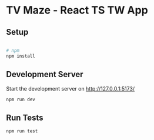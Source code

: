 # TV Maze - React TS TW App

## Setup

```bash

# npm
npm install

```

## Development Server

Start the development server on http://127.0.0.1:5173/

```bash
npm run dev
```

## Run Tests

```bash
npm run test
```
